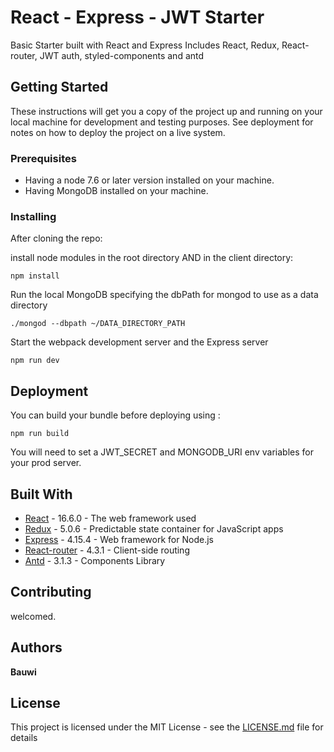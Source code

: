 # React - Express - JWT Starter

Basic Starter built with React and Express
Includes React, Redux, React-router, JWT auth, styled-components and antd

## [](https://github.com/Bauwi/react-express-jwt-starter/blob/master/readme.md#getting-started)Getting Started

These instructions will get you a copy of the project up and running on your local machine for development and testing purposes. See deployment for notes on how to deploy the project on a live system.

### [](https://github.com/Bauwi/react-express-jwt-starter/blob/master/readme.md#prerequisites)Prerequisites

- Having a node 7.6 or later version installed on your machine.
- Having MongoDB installed on your machine.

### [](https://github.com/Bauwi/react-express-jwt-starter/blob/master/readme.md#installing)Installing

After cloning the repo:

install node modules in the root directory AND in the client directory:

```
npm install
```

Run the local MongoDB specifying the dbPath for mongod to use as a data directory

```
./mongod --dbpath ~/DATA_DIRECTORY_PATH
```

Start the webpack development server and the Express server

```
npm run dev
```

## [](https://github.com/Bauwi/react-express-jwt-starter/blob/master/readme.md#deployment)Deployment

You can build your bundle before deploying using :

```
npm run build
```

You will need to set a JWT_SECRET and MONGODB_URI env variables for your prod server.

## [](https://github.com/Bauwi/react-express-jwt-starter/blob/master/readme.md#built-with)Built With

- [React](https://reactjs.org/) - 16.6.0 - The web framework used
- [Redux](https://redux.js.org/) - 5.0.6 - Predictable state container for JavaScript apps
- [Express](http://expressjs.com/) - 4.15.4 - Web framework for Node.js
- [React-router](https://reacttraining.com/react-router/core/guides/philosophy) - 4.3.1 - Client-side routing
- [Antd](https://ant.design/docs/spec/introduce) - 3.1.3 - Components Library

## [](https://github.com/Bauwi/react-express-jwt-starter/blob/master/readme.md#contributing)Contributing

welcomed.

## [](https://github.com/Bauwi/react-express-jwt-starter/blob/master/readme.md#authors)Authors

**Bauwi**

## [](https://github.com/Bauwi/react-express-jwt-starter/blob/master/readme.md#license)License

This project is licensed under the MIT License - see the [LICENSE.md](https://github.com/Bauwi/node-redux-chat-app/blob/master/LICENSE.md) file for details
